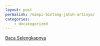 ```yaml
---
layout: post
permalink: /mimpi-bintang-jatuh-artinya/
categories:
    - Uncategorized
---
```


[Baca Selengkapnya](/06)